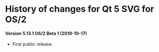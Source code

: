 # History of changes for Qt 5 SVG for OS/2

#### Version 5.13.1 OS/2 Beta 1 (2019-10-17)

* First public release.
